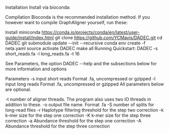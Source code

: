 Installation
Install via bioconda:

Compilation
Bioconda is the recommended installation method. If you however want to compile GraphAligner yourself, run these:

Install miniconda https://conda.io/projects/conda/en/latest/user-guide/install/index.html
git clone https://github.com/YCMavis/DADEC.git
cd DADEC
git submodule update --init --recursive
conda env create -f neta.yaml
source activate DADEC
make all
Running
Quickstart: DADEC -s short_reads.fa -l long_reads.fa -t 16

See Parameters, the option DADEC --help and the subsections below for more information and options

Parameters
-s input short reads Format .fa, uncompressed or gzipped
-l input long reads Format .fa, uncompressed or gzipped
All parameters below are optional.

-t number of aligner threads. The program also uses two IO threads in addition to these.
-o output file name. Format .fa
-S number of splits for long-read files
-r Haplotype filtering threshold for the step two correction
-k k-mer size for the step one correction
-K k-mer size for the step three correction
-a Abundance threshold for the step one correction
-A Abundance threshold for the step three correction